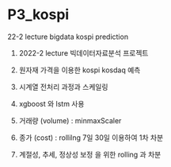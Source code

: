 # P3_kospi
22-2 lecture bigdata kospi prediction

1. 2022-2 lecture 빅데이터자료분석 프로젝트
2. 원자재 가격을 이용한 kospi kosdaq 예측

3. 시계열 전처리 과정과 스케일링
4. xgboost 와 lstm 사용

5. 거래량 (volume) : minmaxScaler
6. 종가 (cost) : rollilng 7일 30일 이용하여 1차 차분
7. 계절성, 추세, 정상성 보정 을 위한 rolling 과 차분
